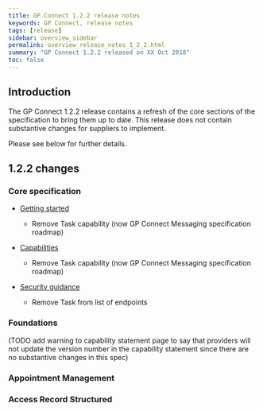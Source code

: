 ```yaml
---
title: GP Connect 1.2.2 release notes
keywords: GP Connect, release notes
tags: [release]
sidebar: overview_sidebar
permalink: overview_release_notes_1_2_2.html
summary: "GP Connect 1.2.2 released on XX Oct 2018"
toc: false
---
```


## Introduction ##

The GP Connect 1.2.2 release contains a refresh of the core sections of the specification to bring them up to date.  This release does not contain substantive changes for suppliers to implement.

Please see below for further details.

## 1.2.2 changes ##

### Core specification

- [Getting started](overview_engage.html)
  - Remove Task capability (now GP Connect Messaging specification roadmap)

- [Capabilities](overview_priority_capabilities.html)
  - Remove Task capability (now GP Connect Messaging specification roadmap)

- [Security guidance](development_api_security_guidance.html#authorisation-of-access-to-endpoints)
  - Remove Task from list of endpoints

### Foundations

(TODO add warning to capability statement page to say that providers will not update the version number in the capability statement since there are no substantive changes in this spec)
 
### Appointment Management


### Access Record Structured

